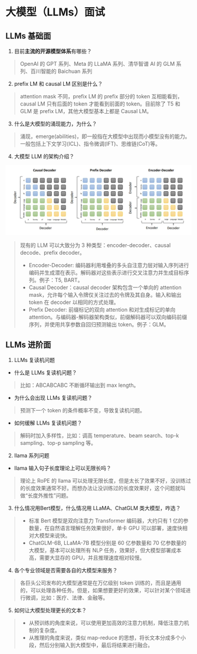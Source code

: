 # 大模型（LLMs）面试

## LLMs 基础面

1. 目前**主流的开源模型体系**有哪些？
> OpenAI 的 GPT 系列、Meta 的 LLaMA 系列、清华智谱 AI 的 GLM 系列、百川智能的 Baichuan 系列

2. prefix LM 和 causal LM 区别是什么？
> attention mask 不同，prefix LM 的 prefix 部分的 token 互相能看到，causal LM 只有后面的 token 才能看到前面的 token。目前除了 T5 和 GLM 是 prefix LM，其他大模型基本上都是 Causal LM。

3. 什么是大模型的涌现能力，为什么？
> 涌现，emerge(abilities)，即一般指在大模型中出现而小模型没有的能力。一般包括上下文学习(ICL)、指令微调(IFT)、思维链(CoT)等。

4. 大模型 LLM 的架构介绍？

![01-01](./images/01-01.png)

> 现有的 LLM 可以大致分为 3 种类型：encoder-decoder、causal decode、prefix decoder。
> - Encoder-Decoder: 编码器利用堆叠的多头自注意力层对输入序列进行编码并生成潜在表示。解码器对这些表示进行交叉注意力并生成目标序列。例子：T5, BART。
> - Causal Decoder：causal decoder 架构包含一个单向的 attention mask，允许每个输入令牌仅关注过去的令牌及其自身。输入和输出 token 在 decoder 以相同的方式处理。
> - Prefix Decoder: 前缀标记的双向 attention 和对生成标记的单向 attention。与编码器-解码器架构类似，前缀解码器可以双向编码前缀序列，并使用共享参数自回归预测输出 token。例子：GLM。

## LLMs 进阶面

1. LLMs 复读机问题
- 什么是 LLMs 复读机问题？
> 比如：ABCABCABC 不断循环输出到 max length。
- 为什么会出现 LLMs 复读机问题？
> 预测下一个 token 的条件概率不变，导致复读机问题。
- 如何缓解 LLMs 复读机问题？
> 解码时加入多样性，比如：调高 temperature、beam search、top-k sampling、top-p sampling 等。

2. llama 系列问题
- llama 输入句子长度理论上可以无限长吗？
> 理论上 RoPE 的 llama 可以处理无限长度，但是太长了效果不好，没训练过的长度效果通常不好。而想办法让没训练过的长度效果好，这个问题就叫做“长度外推性”问题。

3. 什么情况用Bert模型，什么情况用 LLaMA、ChatGLM 类大模型，咋选？
> - 标准 Bert 模型是双向注意力 Transformer 编码器，大约只有 1 亿的参数量，在自然语言理解任务效果很好，单卡 GPU 可以部署，速度快相对大模型来说快。
> - ChatGLM-6B, LLaMA-7B 模型分别是 60 亿参数量和 70 亿参数量的大模型，基本可以处理所有 NLP 任务，效果好，但大模型部署成本高，需要大显存的 GPU，并且推理速度相对较慢。

4. 各个专业领域是否需要各自的大模型来服务？
> 各巨头公司发布的大模型通常是在万亿级别 token 训练的，而且是通用的，可以处理各种任务。但是，如果想要更好的效果，可以针对某个领域进行微调，比如：医疗、法律、金融等。

5. 如何让大模型处理更长的文本？
> - 从预训练的角度来说，可以使用更加高效的注意力机制，降低注意力机制的复杂度。
> - 从推理的角度来说，类似 map-reduce 的思想，将长文本分成多个小段，然后分别输入到大模型中，最后将结果进行融合。
